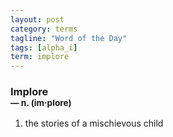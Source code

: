 ```yaml
---
layout: post
category: terms
tagline: "Word of the Day"
tags: [alpha_i]
term: implore
---
```


<h3>Implore<br/> <small>&mdash; n. (im<span>&middot;</span>plore)</small></h3>
<p><ol><li>the stories of a mischievous child</li>
</ol></p>
